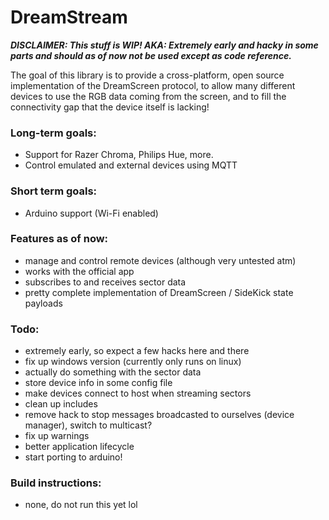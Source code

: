 # DreamStream

***DISCLAIMER: This stuff is WIP! AKA: Extremely early and hacky in some parts and should as of now not be used except as code reference.***

The goal of this library is to provide a cross-platform, open source implementation of the DreamScreen protocol, to allow many different devices to use the RGB data coming from the screen, and to fill the connectivity gap that the device itself is lacking!

### Long-term goals:
- Support for Razer Chroma, Philips Hue, more.
- Control emulated and external devices using MQTT

### Short term goals:
- Arduino support (Wi-Fi enabled)

### Features as of now:
- manage and control remote devices (although very untested atm)
- works with the official app
- subscribes to and receives sector data
- pretty complete implementation of DreamScreen / SideKick state payloads

### Todo:
- extremely early, so expect a few hacks here and there
- fix up windows version (currently only runs on linux)
- actually do something with the sector data
- store device info in some config file
- make devices connect to host when streaming sectors
- clean up includes
- remove hack to stop messages broadcasted to ourselves (device manager), switch to multicast?
- fix up warnings
- better application lifecycle
- start porting to arduino!

### Build instructions:
- none, do not run this yet lol
